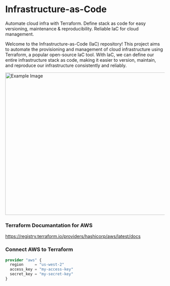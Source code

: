 # Infrastructure-as-Code
Automate cloud infra with Terraform. Define stack as code for easy versioning, maintenance &amp; reproducibility. Reliable IaC for cloud management.

Welcome to the Infrastructure-as-Code (IaC) repository! This project aims to automate the provisioning and management of cloud infrastructure using Terraform, a popular open-source IaC tool. With IaC, we can define our entire infrastructure stack as code, making it easier to version, maintain, and reproduce our infrastructure consistently and reliably.

<img src="https://github.com/vaibhavkapase1302/Infrastructure-as-Code/blob/main/Infrastructure-As-Code.jpg" width="800" height="450" alt="Example Image">


### Terraform Documantation for AWS 
https://registry.terraform.io/providers/hashicorp/aws/latest/docs
 
### Connect AWS to Terraform 

```tf
provider "aws" {
  region     = "us-west-2"
  access_key = "my-access-key"
  secret_key = "my-secret-key"
}
```

